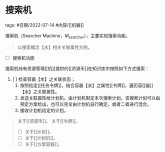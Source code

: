 
搜索机
====


tags: #日期/2022-07-14 #内容/[[机器]] 

搜索机（Searcher Machine，$M_{searcher}$），主要实现搜索功能。

> 以搜索概念【水】相关关联属性为例。

- [ ] 搜索机功能

搜索机持有资源管理[[机]]提供的[[资源币]]在知识库中按照如下方式搜索：

1. [ ] 检查容器【水】之关联状态；
	1. 按照给定[[任务令牌]]，结合容器【水】之属性[[令牌]]，遍历容[[器]]【水】之关联属性。
	2. 发送关联属性给计划机。由计划机制定本次搜索计划。该搜索计划可以由预定方案给出，也可以完全由计划机自行确定。或者二者进行混合。
	3. 接收计划机给定的计划，









> 关于[[资源币]]。
> 关于[[令牌]]。
> - [ ] 关于[[计划]]。
> - [ ] 关于[[计划机]]。
> - [ ] 关于[[方案容器]]。